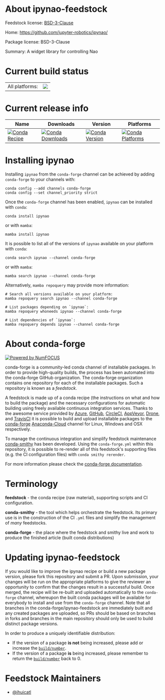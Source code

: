 About ipynao-feedstock
======================

Feedstock license: [BSD-3-Clause](https://github.com/conda-forge/ipynao-feedstock/blob/main/LICENSE.txt)

Home: https://github.com/jupyter-robotics/ipynao/

Package license: BSD-3-Clause

Summary: A widget library for controlling Nao

Current build status
====================


<table><tr><td>All platforms:</td>
    <td>
      <a href="https://dev.azure.com/conda-forge/feedstock-builds/_build/latest?definitionId=19760&branchName=main">
        <img src="https://dev.azure.com/conda-forge/feedstock-builds/_apis/build/status/ipynao-feedstock?branchName=main">
      </a>
    </td>
  </tr>
</table>

Current release info
====================

| Name | Downloads | Version | Platforms |
| --- | --- | --- | --- |
| [![Conda Recipe](https://img.shields.io/badge/recipe-ipynao-green.svg)](https://anaconda.org/conda-forge/ipynao) | [![Conda Downloads](https://img.shields.io/conda/dn/conda-forge/ipynao.svg)](https://anaconda.org/conda-forge/ipynao) | [![Conda Version](https://img.shields.io/conda/vn/conda-forge/ipynao.svg)](https://anaconda.org/conda-forge/ipynao) | [![Conda Platforms](https://img.shields.io/conda/pn/conda-forge/ipynao.svg)](https://anaconda.org/conda-forge/ipynao) |

Installing ipynao
=================

Installing `ipynao` from the `conda-forge` channel can be achieved by adding `conda-forge` to your channels with:

```
conda config --add channels conda-forge
conda config --set channel_priority strict
```

Once the `conda-forge` channel has been enabled, `ipynao` can be installed with `conda`:

```
conda install ipynao
```

or with `mamba`:

```
mamba install ipynao
```

It is possible to list all of the versions of `ipynao` available on your platform with `conda`:

```
conda search ipynao --channel conda-forge
```

or with `mamba`:

```
mamba search ipynao --channel conda-forge
```

Alternatively, `mamba repoquery` may provide more information:

```
# Search all versions available on your platform:
mamba repoquery search ipynao --channel conda-forge

# List packages depending on `ipynao`:
mamba repoquery whoneeds ipynao --channel conda-forge

# List dependencies of `ipynao`:
mamba repoquery depends ipynao --channel conda-forge
```


About conda-forge
=================

[![Powered by
NumFOCUS](https://img.shields.io/badge/powered%20by-NumFOCUS-orange.svg?style=flat&colorA=E1523D&colorB=007D8A)](https://numfocus.org)

conda-forge is a community-led conda channel of installable packages.
In order to provide high-quality builds, the process has been automated into the
conda-forge GitHub organization. The conda-forge organization contains one repository
for each of the installable packages. Such a repository is known as a *feedstock*.

A feedstock is made up of a conda recipe (the instructions on what and how to build
the package) and the necessary configurations for automatic building using freely
available continuous integration services. Thanks to the awesome service provided by
[Azure](https://azure.microsoft.com/en-us/services/devops/), [GitHub](https://github.com/),
[CircleCI](https://circleci.com/), [AppVeyor](https://www.appveyor.com/),
[Drone](https://cloud.drone.io/welcome), and [TravisCI](https://travis-ci.com/)
it is possible to build and upload installable packages to the
[conda-forge](https://anaconda.org/conda-forge) [Anaconda-Cloud](https://anaconda.org/)
channel for Linux, Windows and OSX respectively.

To manage the continuous integration and simplify feedstock maintenance
[conda-smithy](https://github.com/conda-forge/conda-smithy) has been developed.
Using the ``conda-forge.yml`` within this repository, it is possible to re-render all of
this feedstock's supporting files (e.g. the CI configuration files) with ``conda smithy rerender``.

For more information please check the [conda-forge documentation](https://conda-forge.org/docs/).

Terminology
===========

**feedstock** - the conda recipe (raw material), supporting scripts and CI configuration.

**conda-smithy** - the tool which helps orchestrate the feedstock.
                   Its primary use is in the construction of the CI ``.yml`` files
                   and simplify the management of *many* feedstocks.

**conda-forge** - the place where the feedstock and smithy live and work to
                  produce the finished article (built conda distributions)


Updating ipynao-feedstock
=========================

If you would like to improve the ipynao recipe or build a new
package version, please fork this repository and submit a PR. Upon submission,
your changes will be run on the appropriate platforms to give the reviewer an
opportunity to confirm that the changes result in a successful build. Once
merged, the recipe will be re-built and uploaded automatically to the
`conda-forge` channel, whereupon the built conda packages will be available for
everybody to install and use from the `conda-forge` channel.
Note that all branches in the conda-forge/ipynao-feedstock are
immediately built and any created packages are uploaded, so PRs should be based
on branches in forks and branches in the main repository should only be used to
build distinct package versions.

In order to produce a uniquely identifiable distribution:
 * If the version of a package **is not** being increased, please add or increase
   the [``build/number``](https://docs.conda.io/projects/conda-build/en/latest/resources/define-metadata.html#build-number-and-string).
 * If the version of a package **is** being increased, please remember to return
   the [``build/number``](https://docs.conda.io/projects/conda-build/en/latest/resources/define-metadata.html#build-number-and-string)
   back to 0.

Feedstock Maintainers
=====================

* [@ihuicatl](https://github.com/ihuicatl/)

